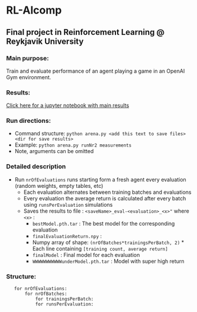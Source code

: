 # RL-Alcomp
## Final project in Reinforcement Learning @ Reykjavik University

### Main purpose:
Train and evaluate performance of an agent playing a game in an OpenAI Gym environment.

### Results:
[Click here for a jupyter notebook with main results](https://github.com/dreamspy/RL-Alcomp/blob/master/Results%20-%20DQN%20agent%20solving%20CartPole-v1%20.ipynb)


### Run directions:

* Command structure: `python arena.py <add this text to save files> <dir for save results>`
* Example: `python arena.py runNr2 measurements`
* Note, arguments can be omitted

### Detailed description

* Run `nrOfEvaluations` runs starting form a fresh agent every evaluation (random weights, empty tables, etc)
	* Each evaluation alternates between training batches and evaluations
	* Every evaluation the average return is calculated after every batch using `runsPerEvaluation` simulations
	* Saves the results to file : `<saveName>_eval-<evaluation>_<x>"` where `<x>` :
		* `bestModel.pth.tar` : The best model for the corresponding evaluation
		* `finalEvaluationReturn.npy` :
		 * Numpy array of shape: `(nrOfBatches*trainingsPerBatch, 2)`
          * Each line containing `[training count, average return]`
		* `finalModel` : Final model for each evaluation
       * `WWWWWWWWWWWunderModel.pth.tar` :  Model with super high return

### Structure:
```
   for nrOfEvaluations:
       for nrOfBatches:
           for trainingsPerBatch:
           for runsPerEvaluation:
```
